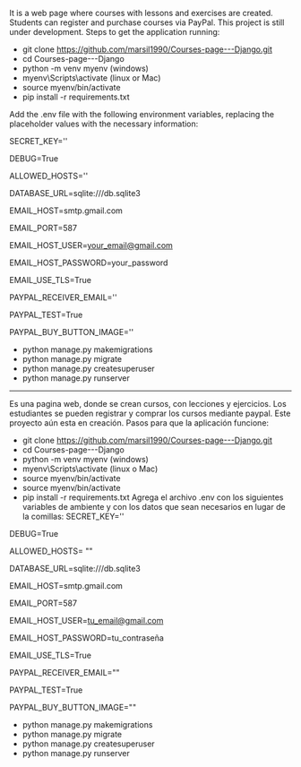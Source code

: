 It is a web page where courses with lessons and exercises are created. Students can register and purchase courses via PayPal.
This project is still under development.
Steps to get the application running:
- git clone https://github.com/marsil1990/Courses-page---Django.git
- cd Courses-page---Django
- python -m venv myenv
(windows)
- myenv\Scripts\activate
(linux or Mac)
- source myenv/bin/activate 
- pip install -r requirements.txt

Add the .env file with the following environment variables, replacing the placeholder values with the necessary information:

SECRET_KEY=''

DEBUG=True

ALLOWED_HOSTS=''

DATABASE_URL=sqlite:///db.sqlite3

EMAIL_HOST=smtp.gmail.com

EMAIL_PORT=587

EMAIL_HOST_USER=your_email@gmail.com

EMAIL_HOST_PASSWORD=your_password

EMAIL_USE_TLS=True

PAYPAL_RECEIVER_EMAIL=''

PAYPAL_TEST=True

PAYPAL_BUY_BUTTON_IMAGE=''

- python manage.py makemigrations
- python manage.py migrate
- python manage.py createsuperuser
- python manage.py runserver

-----------------------------------------------------------------------------------------------------------------------------------------------------------
Es una pagina web, donde se crean cursos, con lecciones y ejercicios. Los estudiantes se pueden registrar y comprar los cursos mediante paypal.
Este proyecto aún esta en creación.
Pasos para que la aplicación funcione:
- git clone https://github.com/marsil1990/Courses-page---Django.git
- cd Courses-page---Django
- python -m venv myenv
(windows)
- myenv\Scripts\activate
(linux o Mac)
- source myenv/bin/activate 
- source myenv/bin/activate
- pip install -r requirements.txt
Agrega el archivo .env con los siguientes variables de ambiente y con los datos que sean necesarios en lugar de la comillas:
SECRET_KEY=''

DEBUG=True

ALLOWED_HOSTS= ""

DATABASE_URL=sqlite:///db.sqlite3

EMAIL_HOST=smtp.gmail.com

EMAIL_PORT=587

EMAIL_HOST_USER=tu_email@gmail.com

EMAIL_HOST_PASSWORD=tu_contraseña

EMAIL_USE_TLS=True

PAYPAL_RECEIVER_EMAIL=""

PAYPAL_TEST=True

PAYPAL_BUY_BUTTON_IMAGE=""

- python manage.py makemigrations
- python manage.py migrate
- python manage.py createsuperuser
- python manage.py runserver



